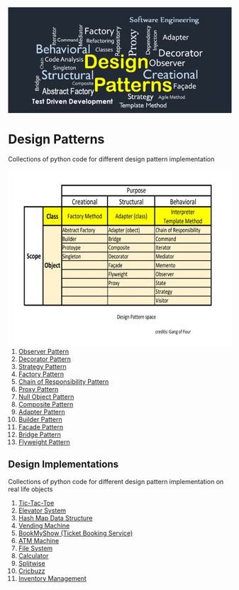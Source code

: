 <img src='https://github.com/prateekguptaiiitk/Design-Patterns/blob/main/cover.png' />

# Design Patterns

Collections of python code for different design pattern implementation

<img src="https://github.com/prateekguptaiiitk/Design-Patterns/blob/main/classification.jpg" align="right" hspace="1" vspace="1" height="400" width="700">

1. [Observer Pattern](https://github.com/prateekguptaiiitk/Design-Patterns/blob/main/observerpatter.py)
2. [Decorator Pattern](https://github.com/prateekguptaiiitk/Design-Patterns/blob/main/decoratorpattern.py)
3. [Strategy Pattern](https://github.com/prateekguptaiiitk/Design-Patterns/blob/main/strategypattern.py)
4. [Factory Pattern](https://github.com/prateekguptaiiitk/Design-Patterns/blob/main/factorypattern.py)
5. [Chain of Responsibility Pattern](https://github.com/prateekguptaiiitk/Design-Patterns/blob/main/chainofresponsibilitypattern.py)
6. [Proxy Pattern](https://github.com/prateekguptaiiitk/Design-Patterns/blob/main/proxypattern.py)
7. [Null Object Pattern](https://github.com/prateekguptaiiitk/Design-Patterns/blob/main/nullobjectpattern.py)
8. [Composite Pattern](https://github.com/prateekguptaiiitk/Design-Patterns/blob/main/filesystem.py)
9. [Adapter Pattern](https://github.com/prateekguptaiiitk/Design-Patterns/blob/main/adapterpattern.py)
10. [Builder Pattern](https://github.com/prateekguptaiiitk/Design-Patterns/blob/main/builderpattern.py)
11. [Facade Pattern](https://github.com/prateekguptaiiitk/Design-Patterns/blob/main/facadepattern.py)
12. [Bridge Pattern](https://github.com/prateekguptaiiitk/Design-Patterns/blob/main/bridgepattern.py)
13. [Flyweight Pattern](https://github.com/prateekguptaiiitk/Design-Patterns/blob/main/flyweightpattern.py)

## Design Implementations

Collections of python code for different design pattern implementation on real life objects

1. [Tic-Tac-Toe](https://github.com/prateekguptaiiitk/Design-Patterns/blob/main/tictactoe.py)
2. [Elevator System](https://github.com/prateekguptaiiitk/Design-Patterns/blob/main/elevatorsystem.py)
3. [Hash Map Data Structure](https://github.com/prateekguptaiiitk/Design-Patterns/blob/main/myhashmap.py)
4. [Vending Machine](https://github.com/prateekguptaiiitk/Design-Patterns/blob/main/vendingmachine.py)
5. [BookMyShow (Ticket Booking Service)](https://github.com/prateekguptaiiitk/Design-Patterns/blob/main/bookmyshow.py)
6. [ATM Machine](https://github.com/prateekguptaiiitk/Design-Patterns/blob/main/atm.py)
7. [File System](https://github.com/prateekguptaiiitk/Design-Patterns/blob/main/filesystem.py)
8. [Calculator](https://github.com/prateekguptaiiitk/Design-Patterns/blob/main/calculator.py)
9. [Splitwise](https://github.com/prateekguptaiiitk/Design-Patterns/blob/main/splitwise.py)
10. [Cricbuzz](https://github.com/prateekguptaiiitk/Design-Patterns/blob/main/cricbuzz.py)
11. [Inventory Management](https://github.com/prateekguptaiiitk/Design-Patterns/blob/main/inventorymanagement.py)
